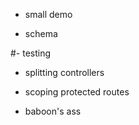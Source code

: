 - small demo

- schema

#- testing

- splitting controllers
- scoping protected routes


- baboon's ass

